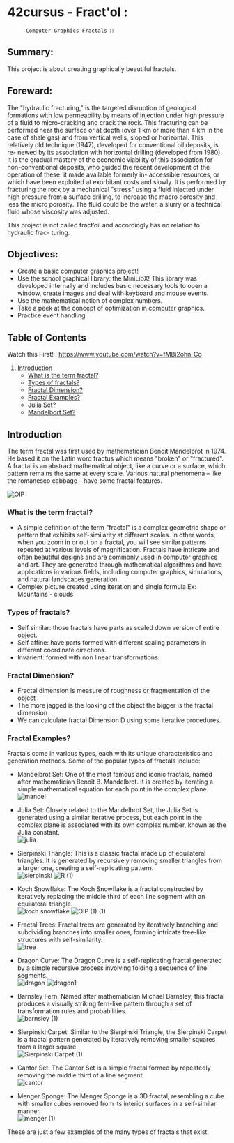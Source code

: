# 42cursus - Fract'ol : 
          Computer Graphics Fractals 🔎

## Summary: 
  This project is about creating graphically beautiful fractals.
  
## Foreward:
  The "hydraulic fracturing," is the targeted disruption of geological formations with low permeability by means of injection under high pressure of a fluid to micro-cracking and crack the rock. This fracturing can be performed near the surface or at depth (over 1 km or more than 4 km in the case of shale gas) and from vertical wells, sloped or horizontal.
This relatively old technique (1947), developed for conventional oil deposits, is re- newed by its association with horizontal drilling (developed from 1980). It is the gradual mastery of the economic viability of this association for non-conventional deposits, who guided the recent development of the operation of these: it made available formerly in- accessible resources, or which have been exploited at exorbitant costs and slowly.
It is performed by fracturing the rock by a mechanical "stress" using a fluid injected under high pressure from a surface drilling, to increase the macro porosity and less the micro porosity. The fluid could be the water, a slurry or a technical fluid whose viscosity was adjusted.

This project is not called fract’oil and accordingly has no relation to hydraulic frac- turing.

## Objectives:
  - Create a basic computer graphics project!
  - Use the school graphical library: the MiniLibX! 
    This library was developed internally and includes basic necessary tools to open a window, create images and deal with keyboard and mouse events.
  - Use the mathematical notion of complex numbers.
  - Take a peek at the concept of optimization in computer graphics.
  - Practice event handling.

## Table of Contents
  Watch this First! : https://www.youtube.com/watch?v=fMBi2ohn_Co
1. [Introduction](#introduction)
    - [What is the term fractal?](#fractal)
    - [Types of fractals?](#Types-fractal)
    - [Fractal Dimension?](#Dimension-fractal)
    - [Fractal Examples?](#Examples-fractals)
    - [Julia Set?](#Julia-Set)
    - [Mandelbort Set?](#Mandelbort-Set)
  
## Introduction
  The term fractal was first used by mathematician Benoit Mandelbrot in 1974. He based it on the Latin word fractus which means "broken" or "fractured".
A fractal is an abstract mathematical object, like a curve or a surface, which pattern remains the same at every scale.
Various natural phenomena – like the romanesco cabbage – have some fractal features.


  ![OIP](https://github.com/myyla/42-fract-ol/assets/96894475/ae4836cc-a6de-46be-af32-2722f8df6781)

### <a name="fractal">What is the term fractal?</a>

 - A simple definition of the term "fractal" is a complex geometric shape or pattern that exhibits self-similarity at different scales. In other words, when you zoom in or out on a fractal, you will see similar patterns repeated at various levels of magnification. Fractals have intricate and often beautiful designs and are commonly used in computer graphics and art. They are generated through mathematical algorithms and have applications in various fields, including computer graphics, simulations, and natural landscapes generation.
- Complex picture created using iteration and single formula
  Ex: Mountains - clouds


### <a name="Types-fractal">Types of fractals?</a>

- Self similar: those fractals have parts as scaled down version of entire object.
- Self affine: have parts formed with different scaling parameters in different coordinate directions.
- Invarient: formed with non linear transformations.

### <a name="Dimenson-fractal">Fractal Dimension?</a> 

 - Fractal dimension is measure of roughness or fragmentation of the object
 - The more jagged is the looking of the object the bigger is the fractal dimension
 - We can calculate fractal Dimension D using some iterative procedures.

### <a name="Examples-fractals">Fractal Examples?</a> 

Fractals come in various types, each with its unique characteristics and generation methods. Some of the popular types of fractals include:

- Mandelbrot Set: One of the most famous and iconic fractals, named after mathematician Benoît B. Mandelbrot. It is created by iterating a simple mathematical equation for each point in the complex plane.
  <br>
    ![mandel](https://github.com/myyla/42-fract-ol/assets/96894475/4fa180dd-0071-467c-8aa9-028c6b5b03ad)

  
- Julia Set: Closely related to the Mandelbrot Set, the Julia Set is generated using a similar iterative process, but each point in the complex plane is associated with its own complex number, known as the Julia constant.
  <br>
  ![julia](https://github.com/myyla/42-fract-ol/assets/96894475/29071c4c-e0c3-4799-9c30-b37695eec99f)


- Sierpinski Triangle: This is a classic fractal made up of equilateral triangles. It is generated by recursively removing smaller triangles from a larger one, creating a self-replicating pattern.
  <br>
  ![sierpinski](https://github.com/myyla/42-fract-ol/assets/96894475/d92bc632-4208-4fcf-b6be-d9a6c97130d5)     ![R (1)](https://github.com/myyla/42-fract-ol/assets/96894475/c163c690-bf9e-448f-b91a-5511d0525faf)


- Koch Snowflake: The Koch Snowflake is a fractal constructed by iteratively replacing the middle third of each line segment with an equilateral triangle.
  <br>
  ![koch snowflake](https://github.com/myyla/42-fract-ol/assets/96894475/525d7ef9-b044-4469-9e41-be6ab67fb2da)    ![OIP (1) (1)](https://github.com/myyla/42-fract-ol/assets/96894475/b342f84c-bf44-43e1-b62f-bac81e784dde)

- Fractal Trees: Fractal trees are generated by iteratively branching and subdividing branches into smaller ones, forming intricate tree-like structures with self-similarity.
  <br>
  ![tree](https://github.com/myyla/42-fract-ol/assets/96894475/a977c2ec-1806-4ed6-ac43-05f6863e1e05)

- Dragon Curve: The Dragon Curve is a self-replicating fractal generated by a simple recursive process involving folding a sequence of line segments.
  <br>
  ![dragon](https://github.com/myyla/42-fract-ol/assets/96894475/60e6126e-6e9f-439b-8c72-ff60656bf3b3)   ![dragon1](https://github.com/myyla/42-fract-ol/assets/96894475/62b57da0-9248-4182-9e35-92688e725fb3)

- Barnsley Fern: Named after mathematician Michael Barnsley, this fractal produces a visually striking fern-like pattern through a set of transformation rules and probabilities.
  <br>
  ![barnsley (1)](https://github.com/myyla/42-fract-ol/assets/96894475/95f61b90-50e0-4a27-ab65-774be1645b37)

- Sierpinski Carpet: Similar to the Sierpinski Triangle, the Sierpinski Carpet is a fractal pattern generated by iteratively removing smaller squares from a larger square.
  <br>
  ![Sierpinski Carpet (1)](https://github.com/myyla/42-fract-ol/assets/96894475/8b9a0e7a-2777-4ea7-8d96-055b52582572)

- Cantor Set: The Cantor Set is a simple fractal formed by repeatedly removing the middle third of a line segment.
  <br>
 ![cantor](https://github.com/myyla/42-fract-ol/assets/96894475/bdebeaac-742d-4600-9cb0-e5c4ee9f1ac9)

- Menger Sponge: The Menger Sponge is a 3D fractal, resembling a cube with smaller cubes removed from its interior surfaces in a self-similar manner.
  <br>
  ![menger (1)](https://github.com/myyla/42-fract-ol/assets/96894475/e37f18f2-27d5-4f5a-ad2b-399dc0ed353b)

These are just a few examples of the many types of fractals that exist. 


  



